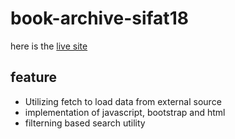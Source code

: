 # book-archive-sifat18
here is the [live site]("https://optimistic-lalande-55ee4c.netlify.app/")

## feature
- Utilizing fetch to load data from external source
- implementation of javascript, bootstrap and html
- filterning based search utility
